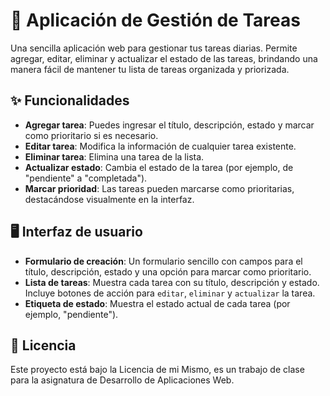 
# 📝 Aplicación de Gestión de Tareas

Una sencilla aplicación web para gestionar tus tareas diarias. Permite agregar, editar, eliminar y actualizar el estado de las tareas, brindando una manera fácil de mantener tu lista de tareas organizada y priorizada.

## ✨ Funcionalidades

- **Agregar tarea**: Puedes ingresar el título, descripción, estado y marcar como prioritario si es necesario.
- **Editar tarea**: Modifica la información de cualquier tarea existente.
- **Eliminar tarea**: Elimina una tarea de la lista.
- **Actualizar estado**: Cambia el estado de la tarea (por ejemplo, de "pendiente" a "completada").
- **Marcar prioridad**: Las tareas pueden marcarse como prioritarias, destacándose visualmente en la interfaz.

## 🖥️ Interfaz de usuario

- **Formulario de creación**: Un formulario sencillo con campos para el título, descripción, estado y una opción para marcar como prioritario.
- **Lista de tareas**: Muestra cada tarea con su título, descripción y estado. Incluye botones de acción para ``editar``, ``eliminar`` y ``actualizar`` la tarea.
- **Etiqueta de estado**: Muestra el estado actual de cada tarea (por ejemplo, "pendiente").

## 📄 Licencia

Este proyecto está bajo la Licencia de mi Mismo, es un trabajo de clase para la asignatura de Desarrollo de Aplicaciones Web.

